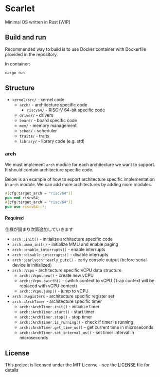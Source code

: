 # Scarlet
Minimal OS written in Rust [WIP]

## Build and run

Recommended way to build is to use Docker container with Dockerfile provided in the repository.

In container:

```bash
cargo run
```

## Structure

- `kernel/src/` - kernel code
    - `arch/` - architecture specific code
        - `riscv64/` - RISC-V 64-bit specific code
    - `driver/` - drivers
    - `board/` - board specific code
    - `mem/` - memory management
    - `sched/` - scheduler
    - `traits/` - traits
    - `library/` - library code (e.g. std)

### arch

We must implement `arch` module for each architecture we want to support. It should contain architecture specific code.

Below is an example of how to export architecture specific implementation in `arch` module.
We can add more architectures by adding more modules.

```rust
#[cfg(target_arch = "riscv64")]
pub mod riscv64;
#[cfg(target_arch = "riscv64")]
pub use riscv64::*;
```

#### Required

仕様が固まり次第追加していきます

- `arch::init()` - initialize architecture specific code
- `arch::mmu_init()` - initialize MMU and enable paging
- `arch::enable_interrupts()` - enable interrupts
- `arch::disable_interrupts()` - disable interrupts
- `arch::earlycon::early_putc()` - early console output (before serial device is initialized)
- `arch::Vcpu` - architecture specific vCPU data structure
    - `arch::Vcpu.new()` - create new vCPU
    - `arch::Vcpu.swicth()` - switch context to vCPU (Trap context will be replaced with vCPU context)
    - `arch::Vcpu.jump()` - jump to vCPU
- `arch::Registers` - architecture specific register set
- `arch::ArchTimer` - architecture specific timer
    - `arch::ArchTimer.init()` - initialize timer
    - `arch::ArchTimer.start()` - start timer
    - `arch::ArchTimer.stop()` - stop timer
    - `arch::ArchTimer.is_running()` - check if timer is running
    - `arch::ArchTimer.get_time_us()` - get current time in microseconds
    - `arch::ArchTimer.set_interval_us()` - set timer interval in microseconds

## License

This project is licensed under the MIT License - see the [LICENSE](LICENSE) file for details
